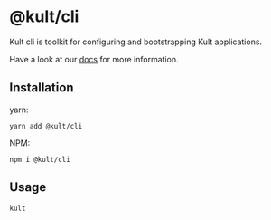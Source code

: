 # @kult/cli

Kult cli is toolkit for configuring and bootstrapping Kult applications.

Have a look at our [docs](https://michael616kriel.github.io/kult-docs/) for more information.

## Installation

yarn:
```
yarn add @kult/cli
```

NPM:
```
npm i @kult/cli
```

## Usage

```bash
kult
```
